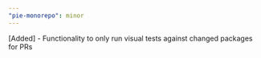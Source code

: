 ```yaml
---
"pie-monorepo": minor
---
```


[Added] - Functionality to only run visual tests against changed packages for PRs
